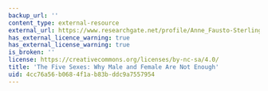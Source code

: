```yaml
---
backup_url: ''
content_type: external-resource
external_url: https://www.researchgate.net/profile/Anne_Fausto-Sterling/publication/239657377_The_Five_Sexes_Why_Male_and_Female_are_not_Enough/links/00b7d525802a725b6b000000/The-Five-Sexes-Why-Male-and-Female-are-not-Enough.pdf
has_external_licence_warning: true
has_external_license_warning: true
is_broken: ''
license: https://creativecommons.org/licenses/by-nc-sa/4.0/
title: 'The Five Sexes: Why Male and Female Are Not Enough'
uid: 4cc76a56-b068-4f1a-b83b-ddc9a7557954
---
```

